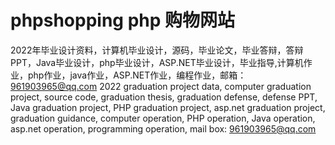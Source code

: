 # phpshopping  php 购物网站
2022年毕业设计资料，计算机毕业设计，源码，毕业论文，毕业答辩，答辩PPT，Java毕业设计，php毕业设计，ASP.NET毕业设计，毕业指导,计算机作业，php作业，java作业，ASP.NET作业，编程作业，邮箱：961903965@qq.com 2022 graduation project data, computer graduation project, source code, graduation thesis, graduation defense, defense PPT, Java graduation project, PHP graduation project, asp.net graduation project, graduation guidance, computer operation, PHP operation, Java operation, asp.net operation, programming operation, mail box: 961903965@qq.com
